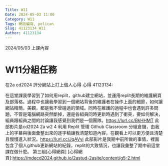 ```yaml
---
Title: W11
Date: 2024-05-03 11:00
Category: W11
Tags: 網誌編寫, pelican
Slug: 41123134_W11
Author: 41123134
---
```


2024/05/03 上課內容

<!-- PELICAN_END_SUMMARY -->

# W11分組任務
在2a cd2024 評分網站上打上個人心得
心得
41123134:

在這堂課我學習到了如何用replit，github建立網站，並運用replit長期的維護網頁及部落格。過程中也讓我學習到一個網站背後的維護者在操作上面的細節，如何讓網站精簡，美觀，都是我不曾碰過的領域。同時在維護的過程中也會遇到許多問題，不管是電腦網路突然斷掉，還是各組員同時更新時遇到了衝突，要如何解決，組員跟組員之間的討論讓我感覺到我們是一個團隊。https://lurl.cc/BkHHMT 此部影片是cd2024 2a w2 4 利用 Replit 管理 Github Classroom 分組倉儲，由我上的字幕與後面彙整出來的逐字稿讓我清楚知道內容，在觀看上可以更方便且清楚且慢慢進入狀況。https://lurl.cc/JqAVvi 此部影片是我期中前所做的事情，裡面包含了個人github更新網站的紀錄，replit的大致情況，也讓我彙整了期中前這堂課在做什麼。
第三組[心得網頁]
[心得網頁]:https://mdecd2024.github.io/2astud-2asite/content/g5-2.html